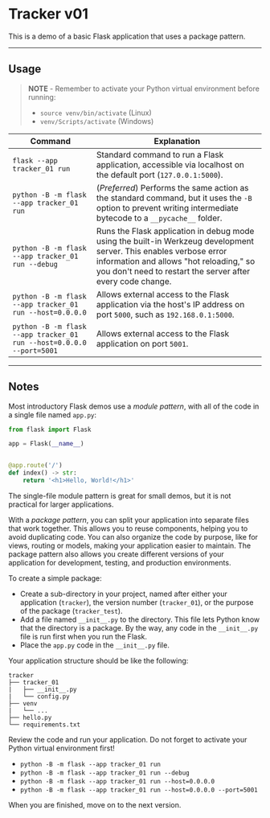 # Tracker v01

This is a demo of a basic Flask application that uses a package pattern.

-----

## Usage

> **NOTE** - Remember to activate your Python virtual environment before running:
>
> - `source venv/bin/activate` (Linux)
> - `venv/Scripts/activate` (Windows)

| Command                                                              | Explanation               |
|----------------------------------------------------------------------|---------------------------|
| `flask --app tracker_01 run`                                         | Standard command to run a Flask application, accessible via localhost on the default port (`127.0.0.1:5000`). |
| `python -B -m flask --app tracker_01 run`                            | (*Preferred*) Performs the same action as the standard command, but it uses the `-B` option to prevent writing intermediate bytecode to a `__pycache__` folder. |
| `python -B -m flask --app tracker_01 run --debug`                    | Runs the Flask application in debug mode using the built-in Werkzeug development server. This enables verbose error information and allows "hot reloading," so you don't need to restart the server after every code change. |
| `python -B -m flask --app tracker_01 run --host=0.0.0.0`             | Allows external access to the Flask application via the host's IP address on port `5000`, such as `192.168.0.1:5000`. |
| `python -B -m flask --app tracker_01 run --host=0.0.0.0 --port=5001` | Allows external access to the Flask application on port `5001`. |

-----

## Notes

Most introductory Flask demos use a *module pattern*, with all of the code in a single file named `app.py`:

```python
from flask import Flask

app = Flask(__name__)


@app.route('/')
def index() -> str:
    return '<h1>Hello, World!</h1>'
```

The single-file module pattern is great for small demos, but it is not practical for larger applications.

With a *package pattern*, you can split your application into separate files that work together. This allows you to reuse components, helping you to avoid duplicating code. You can also organize the code by purpose, like for views, routing or models, making your application easier to maintain. The package pattern also allows you create different versions of your application for development, testing, and production environments.

To create a simple package:

- Create a sub-directory in your project, named after either your application (`tracker`), the version number (`tracker_01`), or the purpose of the package (`tracker_test`).
- Add a file named `__init__.py` to the directory. This file lets Python know that the directory is a package. By the way, any code in the `__init__.py` file is run first when you run the Flask.
- Place the `app.py` code in the `__init__.py` file.

Your application structure should be like the following:

```text
tracker
├── tracker_01
|   ├── __init__.py
|   └── config.py
├── venv
|   └── ...
├── hello.py
└── requirements.txt
```

Review the code and run your application. Do not forget to activate your Python virtual environment first!

- `python -B -m flask --app tracker_01 run`
- `python -B -m flask --app tracker_01 run --debug`
- `python -B -m flask --app tracker_01 run --host=0.0.0.0`
- `python -B -m flask --app tracker_01 run --host=0.0.0.0 --port=5001`

When you are finished, move on to the next version.
